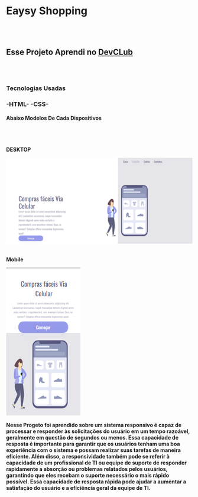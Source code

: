 <h1>Eaysy Shopping </h1>
<br>
<br>
<h2>Esse Projeto Aprendi no <a href="https://rodolfomori.com.br/devclub">DevCLub</a></h2>
<br>
<br>
<h3>Tecnologias Usadas<h3>
  -HTML-
  -CSS-
  <h4>Abaixo Modelos De Cada Dispositivos<h4>
<br>
<br>
<p>DESKTOP</p>
<img src="https://raw.githubusercontent.com/Pedrobraz43/1projeto/master/img/Desktop.png">
<br>
<br>
<p>Mobile</p>
<img src="https://github.com/Pedrobraz43/1projeto/blob/master/img/Mobile.png?raw=true">
<br>
<p>Nesse Progeto foi aprendido sobre um sistema responsivo é capaz de processar e responder às solicitações do usuário em um tempo razoável, geralmente em questão de segundos ou menos. Essa capacidade de resposta é importante para garantir que os usuários tenham uma boa experiência com o sistema e possam realizar suas tarefas de maneira eficiente.
Além disso, a responsividade também pode se referir à capacidade de um profissional de TI ou equipe de suporte de responder rapidamente a absorção ou problemas relatados pelos usuários, garantindo que eles recebam o suporte necessário o mais rápido possível. Essa capacidade de resposta rápida pode ajudar a aumentar a satisfação do usuário e a eficiência geral da equipe de TI.
